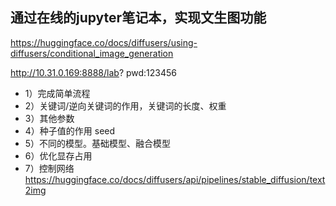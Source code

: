 ## 通过在线的jupyter笔记本，实现文生图功能  
https://huggingface.co/docs/diffusers/using-diffusers/conditional_image_generation  

http://10.31.0.169:8888/lab?   pwd:123456
- 1）完成简单流程
- 2）关键词/逆向关键词的作用，关键词的长度、权重
- 3）其他参数
- 4）种子值的作用 seed
- 5）不同的模型。基础模型、融合模型
- 6）优化显存占用
- 7）控制网络   
https://huggingface.co/docs/diffusers/api/pipelines/stable_diffusion/text2img